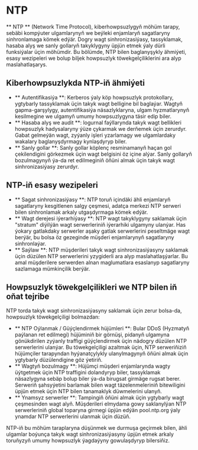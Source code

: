 # NTP

** NTP ** (Network Time Protocol), kiberhowpsuzlygyň möhüm tarapy, sebäbi kompýuter ulgamlarynyň we beýleki enjamlaryň sagatlaryny sinhronlamaga kömek edýär. Dogry wagt sinhronizasiýasy, tassyklamak, hasaba alyş we sanly gollaryň takyklygyny üpjün etmek ýaly dürli funksiýalar üçin möhümdir. Bu bölümde, NTP bilen baglanyşykly ähmiýeti, esasy wezipeleri we bolup biljek howpsuzlyk töwekgelçiliklerini ara alyp maslahatlaşarys.

## Kiberhowpsuzlykda NTP-iň ähmiýeti

- ** Autentifikasiýa **: Kerberos ýaly köp howpsuzlyk protokollary, ygtybarly tassyklamak üçin takyk wagt belligine bil baglaýar. Wagtyň gapma-garşylygy, autentifikasiýa näsazlyklaryna, ulgam hyzmatlarynyň kesilmegine we ulgamyň umumy howpsuzlygyna täsir edip biler.
- ** Hasaba alyş we audit **: logurnal faýllarynda takyk wagt bellikleri howpsuzlyk hadysalaryny ýüze çykarmak we derňemek üçin zerurdyr. Gabat gelmeýän wagt, zyýanly işleri yzarlamagy we ulgamlardaky wakalary baglanyşdyrmagy kynlaşdyryp biler.
- ** Sanly gollar **: Sanly gollar köplenç resminamanyň haçan gol çekilendigini görkezmek üçin wagt belgisini öz içine alýar. Sanly gollaryň bozulmagynyň ýa-da ret edilmeginiň öňüni almak üçin takyk wagt sinhronizasiýasy zerurdyr.

## NTP-iň esasy wezipeleri

- ** Sagat sinhronizasiýasy **: NTP toruň içindäki ähli enjamlaryň sagatlaryny kesgitlenen salgy çeşmesi, adatça merkezi NTP serweri bilen sinhronlamak arkaly utgaşdyrmaga kömek edýär.
- ** Wagt derejesi iýerarhiýasy **: NTP wagt takyklygyny saklamak üçin "stratum" diýilýän wagt serwerleriniň iýerarhiki ulgamyny ulanýar. Has ýokary gatlakdaky serwerler aşaky gatlak serwerlerini peseltmäge wagt berýär, bu bolsa öz gezeginde müşderi enjamlarynyň sagatlaryny sinhronlaýar.
- ** Saýlaw **: NTP müşderileri takyk wagt sinhronizasiýasyny saklamak üçin düzülen NTP serwerlerini yzygiderli ara alyp maslahatlaşýarlar. Bu amal müşderilere serwerden alnan maglumatlara esaslanyp sagatlaryny sazlamaga mümkinçilik berýär.

## Howpsuzlyk töwekgelçilikleri we NTP bilen iň oňat tejribe

NTP torda takyk wagt sinhronizasiýasyny saklamak üçin zerur bolsa-da, howpsuzlyk töwekgelçiligi bolmazdan:

- ** NTP Oýlanmak / Güýçlendirmek hüjümleri **: Bular DDoS (Hyzmatyň paýlanan ret edilmegi) hüjüminiň bir görnüşi, pidanyň ulgamyna gönükdirilen zyýanly traffigi güýçlendirmek üçin nädogry düzülen NTP serwerlerini ulanýar. Bu töwekgelçiligi azaltmak üçin, NTP serweriňiziň hüjümçiler tarapyndan hyýanatçylykly ulanylmagynyň öňüni almak üçin ygtybarly düzülendigine göz ýetiriň.
- ** Wagtyň bozulmagy **: Hüjümçi müşderi enjamlarynda wagty üýtgetmek üçin NTP traffigini dolandyryp biler, tassyklamak näsazlygyna sebäp bolup biler ýa-da birugsat girmäge rugsat berer. Serweriň şahsyýetini barlamak bilen wagt täzelenmeleriniň bitewiligini üpjün etmek üçin NTP bilen tanamaklyk düwmelerini ulanyň.
- ** Ynamsyz serwerler **: Tampingiň öňüni almak üçin ygtybarly wagt çeşmesinden wagt alyň. Müşderileri elmydama gowy saklanylýan NTP serwerleriniň global toparyna girmegi üpjün edýän pool.ntp.org ýaly ynamdar NTP serwerlerini ulanmak üçin düzüň.

NTP-iň bu möhüm taraplaryna düşünmek we durmuşa geçirmek bilen, ähli ulgamlar boýunça takyk wagt sinhronizasiýasyny üpjün etmek arkaly toruňyzyň umumy howpsuzlyk ýagdaýyny gowulaşdyryp bilersiňiz.